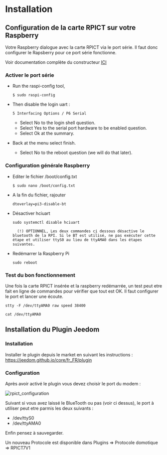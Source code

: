 Installation
===

## Configuration de la carte RPICT sur votre Raspberry

Votre Raspberry dialogue avec la carte RPICT via le port série.
Il faut donc configurer le Rapsberry pour ce port série fonctionne.

Voir documentation complète du constructeur [ICI](http://lechacal.com/wiki/index.php?title=Howto_setup_Raspbian_for_serial_read)

### Activer le port série

* Run the raspi-config tool,

    ```$ sudo raspi-config```

* Then disable the login uart :

    ```5 Interfacing Options / P6 Serial```

    * Select No to the login shell question.
    * Select Yes to the serial port hardware to be enabled question.
    * Select Ok at the summary.

* Back at the menu select finish.
    * Select No to the reboot question (we will do that later).

### Configuration générale Raspberry

* Editer le fichier /boot/config.txt

    ```$ sudo nano /boot/config.txt```

* A la fin du fichier, rajouter

    ```dtoverlay=pi3-disable-bt```

* Désactiver hciuart

    ```sudo systemctl disable hciuart```

        (!) OPTIONNEL, Les deux commandes ci dessous désactive le bluetooth de la RPI. Si le BT est utilisé, ne pas exécuter cette étape et utiliser ttyS0 au lieu de ttyAMA0 dans les étapes suivantes.

* Redémarrer la Raspberry Pi

    ```sudo reboot```

### Test du bon fonctionnement

Une fois la carte RPICT insérée et la raspberry redémarrée, un test peut etre fait en ligne de commandes pour vérifier que tout est OK.
Il faut configurer le port et lancer une écoute.

```stty -F /dev/ttyAMA0 raw speed 38400```

```cat /dev/ttyAMA0```


## Installation du Plugin Jeedom

### Installation

Installer le plugin depuis le market en suivant les instructions : https://jeedom.github.io/core/fr_FR/plugin

### Configuration

Après avoir activé le plugin vous devez choisir le port du modem :

![rpict_configuration](../images/rpict_plugin.jpg)

Suivant si vous avez laissé  le BlueTooth ou pas (voir ci dessus), le port à utiliser peut etre parmis les deux suivants :
* /dev/ttyS0
* /dev/ttyAMA0

Enfin pensez à sauvegarder.

Un nouveau Protocole est disponible dans Plugins => Protocole domotique => RPICT7V1
